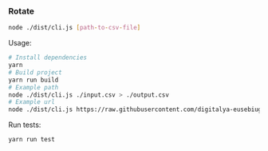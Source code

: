 ### Rotate

```sh
node ./dist/cli.js [path-to-csv-file]
```

Usage:

```sh
# Install dependencies
yarn
# Build project
yarn run build
# Example path 
node ./dist/cli.js ./input.csv > ./output.csv
# Example url
node ./dist/cli.js https://raw.githubusercontent.com/digitalya-eusebiugagea/matrix-rotate/main/input.csv > ./output.csv
```

Run tests:

```sh
yarn run test
```

